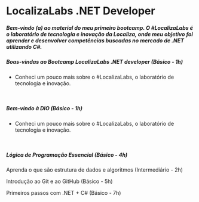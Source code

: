 # LocalizaLabs .NET Developer

##### Bem-vindo (a) ao material do meu primeiro bootcamp. O #LocalizaLabs é o laboratório de tecnologia e inovação da Localiza, onde meu objetivo foi aprender e desenvolver competências buscadas no mercado de .NET utilizando C#.

##### Boas-vindas ao Bootcamp LocalizaLabs .NET developer (Básico - 1h)

- Conheci um pouco mais sobre o #LocalizaLabs, o laboratório de tecnologia e inovação.

  ​

##### Bem-vindo à DIO (Básico - 1h)

- Conheci um pouco mais sobre o #LocalizaLabs, o laboratório de tecnologia e inovação.

  ​

##### Lógica de Programação Essencial (Básico - 4h)



Aprenda o que são estrutura de dados e algoritmos (Intermediário - 2h)



Introdução ao Git e ao GitHub (Básico - 5h)



Primeiros passos com .NET + C# (Básico - 7h)